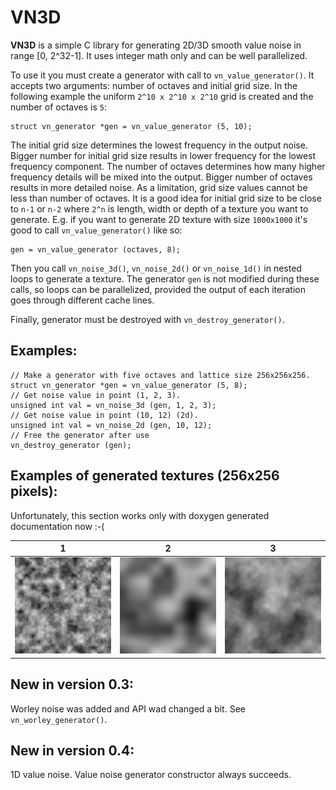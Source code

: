 VN3D
====

**VN3D** is a simple C library for generating 2D/3D smooth value noise in range [0, 2^32-1]. It uses
integer math only and can be well parallelized.

To use it you must create a generator with call to `vn_value_generator()`. It accepts two arguments:
number of octaves and initial grid size. In the following example the uniform `2^10 x 2^10 x 2^10`
grid is created and the number of octaves is `5`:
~~~~{.c}
struct vn_generator *gen = vn_value_generator (5, 10);
~~~~

The initial grid size determines the lowest frequency in the output noise. Bigger number for
initial grid size results in lower frequency for the lowest frequency component. The number of
octaves determines how many higher frequency details will be mixed into the output. Bigger number of
octaves results in more detailed noise. As a limitation, grid size values cannot be less than number
of octaves. It is a good idea for initial grid size to be close to `n-1` or `n-2` where `2^n` is
length, width or depth of a texture you want to generate. E.g. if you want to generate 2D texture
with size `1000x1000` it's good to call `vn_value_generator()` like so:
~~~~{.c}
gen = vn_value_generator (octaves, 8);
~~~~

Then you call `vn_noise_3d()`, `vn_noise_2d()` or `vn_noise_1d()` in nested loops to generate a
texture. The generator `gen` is not modified during these calls, so loops can be parallelized,
provided the output of each iteration goes through different cache lines.

Finally, generator must be destroyed with `vn_destroy_generator()`.

Examples:
---------

~~~~{.c}
// Make a generator with five octaves and lattice size 256x256x256.
struct vn_generator *gen = vn_value_generator (5, 8);
// Get noise value in point (1, 2, 3).
unsigned int val = vn_noise_3d (gen, 1, 2, 3);
// Get noise value in point (10, 12) (2d).
unsigned int val = vn_noise_2d (gen, 10, 12);
// Free the generator after use
vn_destroy_generator (gen);
~~~~

Examples of generated textures (256x256 pixels):
-----------------------------------------------

Unfortunately, this section works only with doxygen generated documentation now :-(

|   1   |    2   |   3    |
|-------|--------|--------|
![4 octaves, grid size 16x16][img1] | ![2 octaves, grid size 64x64][img2] | ![6 octaves, grid size 64x64][img3]

[img1]: octaves4-16x16.png
[img2]: octaves2-64x64.png
[img3]: octaves6-64x64.png

New in version 0.3:
-------------------
Worley noise was added and API wad changed a bit. See `vn_worley_generator()`.

New in version 0.4:
-------------------
1D value noise.
Value noise generator constructor always succeeds.
